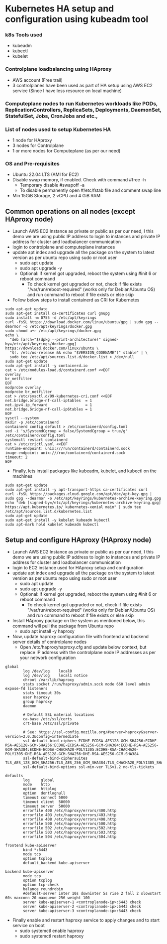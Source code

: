 # Kubernetes HA setup and configuration using **kubeadm** tool

### k8s Tools used
- kubeadm
- kubectl
- kubelet

### Controlplane loadbalancing using HAproxy
- AWS account (Free trail)
- 3 controlplanes have been used as part of HA setup using AWS EC2 service (Since I have less resource on local machine)

### Computeplane nodes to run Kubernetes workloads like PODs, ReplicationControllers, ReplicaSets, Deployments, DaemonSet, StatefulSet, Jobs, CronJobs and etc.,

### List of nodes used to setup Kubernetes HA
- 1 node for HAproxy
- 3 nodes for Controlplane
- 1 or more nodes for Computeplane (as per our need)

### OS and Pre-requisites
- Ubuntu 22.04 LTS (AMI for EC2)
- Disable swap memory, if enabled. Check with command #free -h
    - Temporary disable #swapoff -a
    - To disable permanently open #/etc/fstab file and comment swap line
- Min 15GiB Storage, 2 vCPU and 4 GiB RAM

## Common operations on all nodes (except HAproxy node)
- Launch AWS EC2 Instance as private or public as per our need, I this demo we are using public IP address to login to instances and private IP address for cluster and loadbalancer communication
- login to controlplane and computeplane instances 
- update apt index and upgrade all the package on the system to latest version as per ubuntu repo using sudo or root user
    - sudo apt update
    - sudo apt upgrade -y
    - Optional: if kernel got upgraded, reboot the system using #init 6 or reboot command
        - To check kernel got upgraded or not, check if file exists "/var/run/reboot-required" (works only for Debian/Ubuntu OS) and run command to reboot if file exists or else skip
- Follow below steps to install containerd as CRI for Kubernetes
```
sudo apt-get update
sudo apt-get install ca-certificates curl gnupg
sudo install -m 0755 -d /etc/apt/keyrings
curl -fsSL https://download.docker.com/linux/ubuntu/gpg | sudo gpg --dearmor -o /etc/apt/keyrings/docker.gpg
sudo chmod a+r /etc/apt/keyrings/docker.gpg
echo \
  "deb [arch="$(dpkg --print-architecture)" signed-by=/etc/apt/keyrings/docker.gpg] https://download.docker.com/linux/ubuntu \
  "$(. /etc/os-release && echo "$VERSION_CODENAME")" stable" | \
  sudo tee /etc/apt/sources.list.d/docker.list > /dev/null
sudo apt-get update
sudo apt-get install -y containerd.io
cat > /etc/modules-load.d/containerd.conf <<EOF
overlay
br_netfilter
EOF
modprobe overlay
modprobe br_netfilter
cat > /etc/sysctl.d/99-kubernetes-cri.conf <<EOF
net.bridge.bridge-nf-call-iptables  = 1
net.ipv4.ip_forward                 = 1
net.bridge.bridge-nf-call-ip6tables = 1
EOF
sysctl --system
mkdir -p /etc/containerd
containerd config default > /etc/containerd/config.toml
sed -i 's/SystemdCgroup = false/SystemdCgroup = true/g' /etc/containerd/config.toml
systemctl restart containerd
cat > /etc/crictl.yaml <<EOF
runtime-endpoint: unix:///run/containerd/containerd.sock
image-endpoint: unix:///run/containerd/containerd.sock
timeout: 2
EOF
```
- Finally, lets install packages like kubeadm, kubelet, and kubectl on the machines
```
sudo apt-get update
sudo apt-get install -y apt-transport-https ca-certificates curl
curl -fsSL https://packages.cloud.google.com/apt/doc/apt-key.gpg | sudo gpg --dearmor -o /etc/apt/keyrings/kubernetes-archive-keyring.gpg
echo "deb [signed-by=/etc/apt/keyrings/kubernetes-archive-keyring.gpg] https://apt.kubernetes.io/ kubernetes-xenial main" | sudo tee /etc/apt/sources.list.d/kubernetes.list
sudo apt-get update
sudo apt-get install -y kubelet kubeadm kubectl
sudo apt-mark hold kubelet kubeadm kubectl
```

## Setup and configure HAproxy (HAproxy node)
- Launch AWS EC2 Instance as private or public as per our need, I this demo we are using public IP address to login to instances and private IP address for cluster and loadbalancer communication
- login to EC2 instance used for HAproxy setup and configuration
- update apt index and upgrade all the package on the system to latest version as per ubuntu repo using sudo or root user
    - sudo apt update
    - sudo apt upgrade -y
    - Optional: if kernel got upgraded, reboot the system using #init 6 or reboot command
        - To check kernel got upgraded or not, check if file exists "/var/run/reboot-required" (works only for Debian/Ubuntu OS) and run command to reboot if file exists or else skip
- Install HAproxy package on the system as mentioned below, this command will pull the package from Ubuntu repo
    - sudo apt install -y haproxy
- Now, update haproxy configuration file with frontend and backend server details of controlplane nodes
    - Open /etc/haproxyhaproxy.cfg and update below context, but replace IP address with the controlplane node IP addresses as per your network configuration
```
global
        log /dev/log    local0
        log /dev/log    local1 notice
        chroot /var/lib/haproxy
        stats socket /run/haproxy/admin.sock mode 660 level admin expose-fd listeners
        stats timeout 30s
        user haproxy
        group haproxy
        daemon

        # Default SSL material locations
        ca-base /etc/ssl/certs
        crt-base /etc/ssl/private

        # See: https://ssl-config.mozilla.org/#server=haproxy&server-version=2.0.3&config=intermediate
        ssl-default-bind-ciphers ECDHE-ECDSA-AES128-GCM-SHA256:ECDHE-RSA-AES128-GCM-SHA256:ECDHE-ECDSA-AES256-GCM-SHA384:ECDHE-RSA-AES256-GCM-SHA384:ECDHE-ECDSA-CHACHA20-POLY1305:ECDHE-RSA-CHACHA20-POLY1305:DHE-RSA-AES128-GCM-SHA256:DHE-RSA-AES256-GCM-SHA384
        ssl-default-bind-ciphersuites TLS_AES_128_GCM_SHA256:TLS_AES_256_GCM_SHA384:TLS_CHACHA20_POLY1305_SHA256
        ssl-default-bind-options ssl-min-ver TLSv1.2 no-tls-tickets

defaults
        log     global
        mode    http
        option  httplog
        option  dontlognull
        timeout connect 5000
        timeout client  50000
        timeout server  50000
        errorfile 400 /etc/haproxy/errors/400.http
        errorfile 403 /etc/haproxy/errors/403.http
        errorfile 408 /etc/haproxy/errors/408.http
        errorfile 500 /etc/haproxy/errors/500.http
        errorfile 502 /etc/haproxy/errors/502.http
        errorfile 503 /etc/haproxy/errors/503.http
        errorfile 504 /etc/haproxy/errors/504.http

frontend kube-apiserver
        bind *:6443
        mode tcp
        option tcplog
        default_backend kube-apiserver

backend kube-apiserver
        mode tcp
        option tcplog
        option tcp-check
        balance roundrobin
        #default-server inter 10s downinter 5s rise 2 fall 2 slowstart 60s maxconn 20 maxqueue 256 weight 100
        server kube-apiserver-1 <controplanode-ip>:6443 check
        server kube-apiserver-2 <controplanode-ip>:6443 check
        server kube-apiserver-3 <controplanode-ip>:6443 check        
```
- Finally enable and restart haproxy service to apply changes and to start service on boot
    - sudo systemctl enable haproxy
    - sudo systemctl restart haproxy
